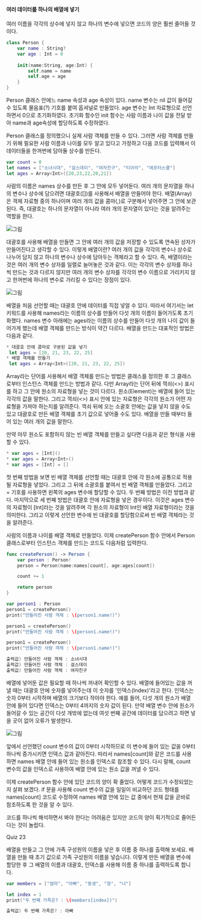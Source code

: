 #### 여러 데이터를 하나의 배열에 넣기

여러 이름을 각각의 상수에 넣지 않고 하나의 변수에 넣으면 코드의 양은 훨씬 줄어들 것이다.
```swift
class Person {
    var name : String?
    var age : Int = 0
    
    init(name:String, age:Int) {
        self.name = name
        self.age = age
    }
}
```
Person 클래스 안에느 name 속성과 age 속성이 있다. name 변수는 nil 값이 들어갈 수 있도록 물음표(?) 기호를 붙여 옵셔널로 만들었다.
age 변수는 Int 자료형으로 선언하면서 0으로 초기화하였다. 초기화 함수인 init 함수는 사람 이름과 나이 값을 전달 받아 name과 age속성에 할당하도록 수정하였다.

Person 클래스를 정의했으니 실제 사람 객체를 만들 수 있다. 그러면 사람 객체를 만들기 위해 필요한 사람 이름과 나이를 모두 알고 있다고 가정하고 다음 코드를 입력해서 이 데이터들을 한꺼번에 담아둘 상수를 만든다.
```swift
var count = 0
let names = ["소녀시대", "걸스데이", "여자친구", "티아라", "애프터스쿨"]
let ages = Array<Int>([20,23,22,20,21])
```
사람의 이름은 names 상수를 만든 후 그 안에 모두 넣어둔다. 여러 개의 문자열을 하나의 변수나 상수에 담으려면 대괄호([])를 사용해서 배열을 만들어야 한다.
배열(Array)은 객체 자료형 중의 하나이며 여러 개의 값을 콤마(,)로 구분해서 넣어주면 그 안에 보관된다. 즉, 대괄호는 하나의 문자열이 아니라 여러 개의 문자열이 있다는 것을 알려주는 역할을 한다.

![그림](https://user-images.githubusercontent.com/47494240/54599534-2d6d8e00-4a7e-11e9-8e77-9f6447ce654d.png)

대괄호를 사용해 배열을 만들면 그 안에 여러 개의 값을 저장할 수 있도록 연속된 상자가 만들어진다고 생각할 수 있다. 이렇게 배열이란?
여러 개의 값을 각각의 변수나 상수로 나누어 담지 않고 하나의 변수나 상수에 담아두는 객체라고 할 수 있다. 즉, 배열이라는 것은 여러 개의 변수 상자를 일렬로 늘어놓은 것과 같다.
이는 각각의 변수 상자를 하나씩 만드는 것과 다르지 않지만 여러 개의 변수 상자를 각각의 변수 이름으로 가리키지 않고 한꺼번에 하나의 변수로 가리킬 수 있다는 장점이 있다.

![그림](https://user-images.githubusercontent.com/47494240/54599536-2d6d8e00-4a7e-11e9-8f29-0a7fe4b95ef8.png)

배열을 처음 선언할 때는 대괄호 안에 데이터를 직접 넣얼 수 있다. 따라서 여기서는 let 키워드를 사용해 names라는 이름의 상수를 만들어 다섯 개의 이름이 들어가도록 초기화했다.
names 변수 아래에는 ages라는 이름의 상수를 만들어 다섯 개의 나이 값이 들어가게 했는데 배열 객체를 만드는 방식이 약간 다르다. 배열을 만드는 대표적인 방법은 다음과 같다.
```swift
* 대괄호 안에 콤마로 구분된 값을 넣기
 let ages = [20, 21, 23, 22, 25]
* 배열 객체를 만들기
 let ages = Array<Int>([20, 21, 23, 22, 25])
```
Array라는 단어를 사용해서 배열 객체를 만드는 방법은 클래스를 정의한 후 그 클래스로부터 인스턴스 객체를 만드는 방법과 같다.
다만 Array라는 단어 뒤에 꺽쇠(<>) 표시를 하고 그 안에 원소의 자료형을 넣는 것이 다르다. 원소(Element)는 배열에 들어 있는 각각의 값을 말한다.
그리고 꺽쇠(<>) 표시 안에 있는 자료형은 각각의 원소가 어떤 자료형을 가져야 하는지를 알려준다.
꺽쇠 뒤에 오는 소괄호 안에는 값을 넣지 않을 수도 있고 대괄호로 만든 배열 객체를 초기 값으로 넣어줄 수도 있다. 배열을 만들 때부터 들어 있는 여러 개의 값을 말한다.

만약 아무 원소도 포함하지 않는 빈 배열 객체를 만들고 싶다면 다음과 같은 형식을 사용할 수 있다.
```swift
* var ages = [Int]()
* var ages = Array<Int>()
* var ages = [Int] = []
```
첫 번째 방법을 보면 빈 배열 객체를 선언할 때는 대괄호 안에 각 원소에 공통으로 적용될 자료형을 넣었다. 그리고 그 뒤에 소괄호를 붙여서 빈 배열 객체를 만들었다.
그리고 = 기호를 사용하면 왼쪽의 ages 변수에 할당할 수 있다. 두 번째 방법은 이전 방법과 같다. 마지막으로 세 번째 방법은 대괄호 안에 자료형을 넣은 경우이다.
이것은 ages 변수의 자료형이 [Int]라는 것을 알려주며 각 원소의 자료형이 Int인 배열 자료형이라는 것을 의미한다. 그리고 이렇게 선언한 변수에 빈 대괄호를 할당함으로써 빈 배열 객체라는 것을 알려준다.

사람의 이름과 나이를 배열 객체로 만들었다. 이제 createPerson 함수 안에서 Person 클래스로부터 인스턴스 객체를 만드는 코드도 다음처럼 입력한다.
```swift
func createPerson() -> Person {
    var person : Person!
    person = Person(name:names[count], age:ages[count])

    count += 1

    return person
}

var person1 : Person
person1 = createPerson()
print("만들어진 사람 객체 : \(person1.name!)")

person1 = createPerson()
print("만들어진 사람 객체 : \(person1.name!)")

person1 = createPerson()
print("만들어진 사람 객체 : \(person1.name!)")

출력값) 만들어진 사람 객체 : 소녀시대
출력값) 만들어진 사람 객체 : 걸스데이
출력값) 만들어진 사람 객체 : 여자친구
```
배열에 넣어둔 값은 필요할 때 하나씩 꺼내어 확인할 수 있다. 배열에 들어있는 값을 꺼낼 때는 대괄호 안에 숫자를 넣어주는데 이 숫자를 '인덱스(Index)'라고 한다.
인덱스는 숫자 0부터 시작하며 배열의 크기보다 작아야 한다.
예를 들어, 다섯 개의 원소가 배열 안에 들어 있다면 인덱스는 0부터 4까지의 숫자 값이 된다.
만약 배열 변수 안에 원소가 들어갈 수 있는 공간이 다섯 개밖에 없는데 여섯 번째 공간에 데이터를 담으려고 하면 넣을 곳이 없어 오류가 발생한다.

![그림](https://user-images.githubusercontent.com/47494240/54599537-2d6d8e00-4a7e-11e9-86da-2a43eef3ddf6.png)

앞에서 선언했던 count 변수의 값이 0부터 시작하므로 이 변수에 들어 있는 값을 0부터 하나씩 증가시키면 인덱스 값과 같아진다.
따라서 names[count]와 같은 코드를 사용하면 names 배열 안에 들어 있는 원소를 인덱스로 참조할 수 있다. 다시 말해, count 변수의 값을 인덱스로 사용하여 배열 안에 있는 원소 값을 꺼낼 수 있다.

이제 createPerson 함수 안에 있던 코드의 양이 확 줄었다. 어떻게 코드가 수정되었는지 살펴 보겠다.
if 문을 사용해 count 변수의 값을 일일이 비교하던 코드 형태를 names[count] 코드로 수정하여 names 배열 안에 있는 값 중에서 현재 값을 곧바로 참조하도록 한 것을 알 수 있다.

코드를 하나씩 해석하면서 봐야 한다는 어려움은 있지만 코드의 양이 획기적으로 줄어든다는 것이 놀랍다.

Quiz 23

배열을 만들고 그 안에 가족 구성원의 이름을 넣은 후 이름 중 하나를 출력해 보세요. 배열을 만들 때 초기 값으로 가족 구성원의 이름을 넣습니다.
이렇게 만든 배열을 변수에 할당한 후 그 배열의 이름과 대괄호, 인덱스를 사용해 이름 중 하나를 출력하도록 합니다.
```swift
var members = ["엄마", "아빠", "동생", "형", "나"]

let index = 1
print("두 번째 가족은? : \(members[index])")

출력값) 두 번째 가족은? : 아빠
```
